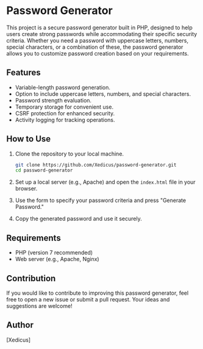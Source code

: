 
# Password Generator

This project is a secure password generator built in PHP, designed to help users create strong passwords while accommodating their specific security criteria. Whether you need a password with uppercase letters, numbers, special characters, or a combination of these, the password generator allows you to customize password creation based on your requirements.

## Features

- Variable-length password generation.
- Option to include uppercase letters, numbers, and special characters.
- Password strength evaluation.
- Temporary storage for convenient use.
- CSRF protection for enhanced security.
- Activity logging for tracking operations.

## How to Use

1. Clone the repository to your local machine.
    ```bash
    git clone https://github.com/Xedicus/password-generator.git
    cd password-generator
    ```

2. Set up a local server (e.g., Apache) and open the `index.html` file in your browser.

3. Use the form to specify your password criteria and press "Generate Password."

4. Copy the generated password and use it securely.

## Requirements

- PHP (version 7 recommended)
- Web server (e.g., Apache, Nginx)

## Contribution

If you would like to contribute to improving this password generator, feel free to open a new issue or submit a pull request. Your ideas and suggestions are welcome!

## Author

[Xedicus]
